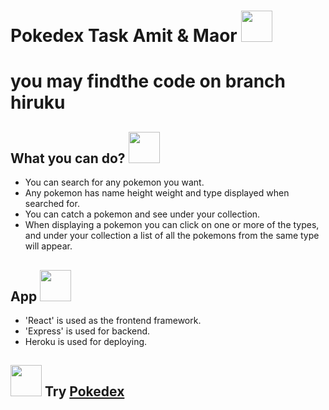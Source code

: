 
<h1>Pokedex Task Amit & Maor <img src="https://veekun.com/dex/media/pokemon/global-link/6.png" height="50px"/></h1>
<h1>you may findthe code on branch hiruku</h1>

## What you can do? <img src="https://veekun.com/dex/media/pokemon/global-link/5.png" height="50px"/>

- You can search for any pokemon you want.
- Any pokemon has name height weight and type displayed when searched for.
- You can catch a pokemon and see under your collection.
- When displaying a pokemon you can click on one or more of the types, 
and under your collection a list of all the pokemons from the same type will appear.

## App <img src="https://veekun.com/dex/media/pokemon/global-link/4.png" height="50px"/>

- 'React' is used as the frontend framework.
- 'Express' is used for backend.
- Heroku is used for deploying.

## <img src="https://veekun.com/dex/media/pokemon/global-link/3.png" height="50px"/> Try [Pokedex](https://pokedex-amit-maor.herokuapp.com/)
